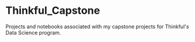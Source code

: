 # Thinkful_Capstone
Projects and notebooks associated with my capstone projects for Thinkful's Data Science program.
